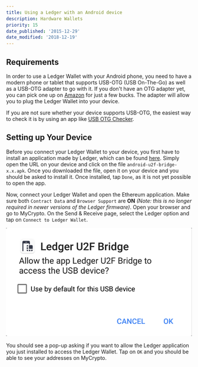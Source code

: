 ```yaml
---
title: Using a Ledger with an Android device
description: Hardware Wallets
priority: 15
date_published: '2015-12-29'
date_modified: '2018-12-19'
---
```


## Requirements

In order to use a Ledger Wallet with your Android phone, you need to have a modern phone or tablet that supports USB-OTG (USB On-The-Go) as well as a USB-OTG adapter to go with it. If you don't have an OTG adapter yet, you can pick one up on [Amazon](https://www.amazon.com/s/ref=nb_sb_noss_2?url=search-alias%3Daps&field-keywords=usb+otg+adapter) for just a few bucks. The adapter will allow you to plug the Ledger Wallet into your device.

If you are not sure whether your device supports USB-OTG, the easiest way to check it is by using an app like [USB OTG Checker](https://play.google.com/store/apps/details?id=com.faitaujapon.otg).

## Setting up Your Device

Before you connect your Ledger Wallet to your device, you first have to install an application made by Ledger, which can be found [here](https://github.com/LedgerHQ/android-u2f-bridge/releases). Simply open the URL on your device and click on the file `android-u2f-bridge-x.x.apk`. Once you downloaded the file, open it on your device and you should be asked to install it. Once installed, tap `Done`, as it is not yet possible to open the app.

Now, connect your Ledger Wallet and open the Ethereum application. Make sure both `Contract Data` and `Browser Support` are **ON** *(Note: this is no longer required in newer versions of the Ledger firmware)*. Open your browser and go to MyCrypto. On the Send & Receive page, select the Ledger option and tap on `Connect to Ledger Wallet`.

![](../../../assets/how-to/hardware-wallets/ledger/how-to-use-a-ledger-wallet-with-android/how-to-use-a-ledger-wallet-with-android-1.png)

You should see a pop-up asking if you want to allow the Ledger application you just installed to access the Ledger Wallet. Tap on `OK` and you should be able to see your addresses on MyCrypto.

